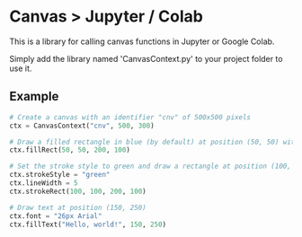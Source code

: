 # Canvas > Jupyter / Colab

This is a library for calling canvas functions in Jupyter or Google Colab.

Simply add the library named 'CanvasContext.py' to your project folder to use it.

## Example

```python
# Create a canvas with an identifier "cnv" of 500x500 pixels
ctx = CanvasContext("cnv", 500, 300)

# Draw a filled rectangle in blue (by default) at position (50, 50) with dimensions 200x100
ctx.fillRect(50, 50, 200, 100)

# Set the stroke style to green and draw a rectangle at position (100, 100) with dimensions 200x100
ctx.strokeStyle = "green"
ctx.lineWidth = 5
ctx.strokeRect(100, 100, 200, 100)

# Draw text at position (150, 250)
ctx.font = "26px Arial"
ctx.fillText("Hello, world!", 150, 250)

```
